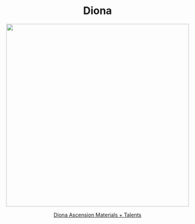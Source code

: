 <body>
  <div align="center">
    <h1> Diona </h1>
<img src="https://static.wikia.nocookie.net/genshin-impact/images/8/8b/Personagem_Diona_Desejo.png/revision/latest?cb=20230126233651&path-prefix=pt-br" width=500>

<a href="https://github.com/lihgrandini/characterstp/blob/main/Characters/Diona/Diona.rar">Diona Ascension Materials + Talents</a><br>
  
  </div>
</body>

